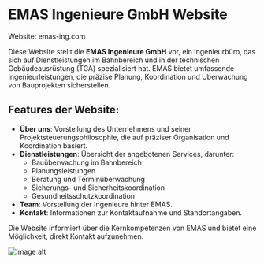 # EMAS Ingenieure GmbH Website

Website: emas-ing.com

Diese Website stellt die **EMAS Ingenieure GmbH** vor, ein Ingenieurbüro, das sich auf Dienstleistungen im Bahnbereich und in der technischen Gebäudeausrüstung (TGA) spezialisiert hat. EMAS bietet umfassende Ingenieurleistungen, die präzise Planung, Koordination und Überwachung von Bauprojekten sicherstellen.

## Features der Website:
- **Über uns**: Vorstellung des Unternehmens und seiner Projektsteuerungsphilosophie, die auf präziser Organisation und Koordination basiert.
- **Dienstleistungen**: Übersicht der angebotenen Services, darunter:
  - Bauüberwachung im Bahnbereich
  - Planungsleistungen
  - Beratung und Terminüberwachung
  - Sicherungs- und Sicherheitskoordination
  - Gesundheitsschutzkoordination
- **Team**: Vorstellung der Ingenieure hinter EMAS.
- **Kontakt**: Informationen zur Kontaktaufnahme und Standortangaben.

Die Website informiert über die Kernkompetenzen von EMAS und bietet eine Möglichkeit, direkt Kontakt aufzunehmen.

![image alt](https://github.com/Junior-Kamtchouang/Emas-ing/blob/6f06627c5959851b33b2c77a51ad881b82c8fec4/Emas-Ing-Website-Presentation-Image.png)
